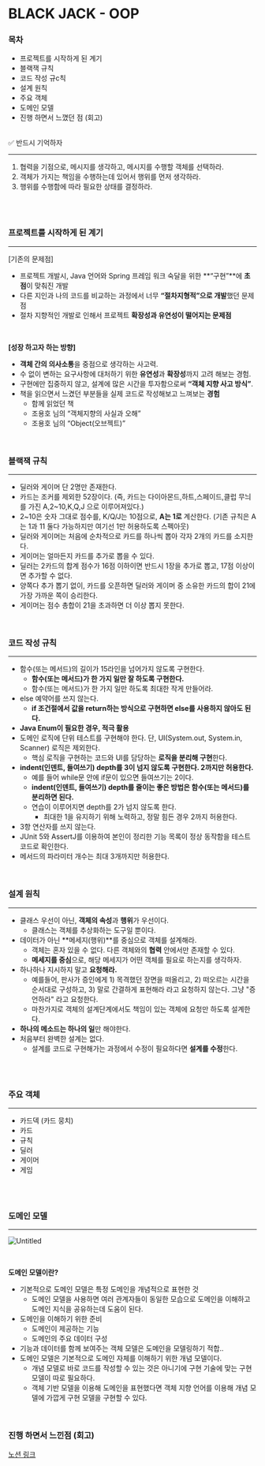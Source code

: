 # BLACK JACK - OOP


### 목차

- 프로젝트를 시작하게 된 계기
- 블랙잭 규칙
- 코드 작성 규c칙
- 설계 원칙
- 주요 객체
- 도메인 모델
- 진행 하면서 느꼈던 점 (회고)
 
 
<br>
 
<aside>
✅ 반드시 기억하자

---

1. 협력을 기점으로, 메시지를 생각하고, 메시지를 수행할 객체를 선택하라.
2. 객체가 가지는 책임을 수행하는데 있어서 행위를 먼저 생각하라.
3. 행위를 수행함에 따라 필요한 상태를 결정하라.
</aside>
 
<br>
 
 
<br>
 

### 프로젝트를 시작하게 된 계기

---

[기존의 문제점]

- 프로젝트 개발시, Java 언어와 Spring 프레임 워크 숙달을 위한 **“구현”**에 **초점**이 맞춰진 개발
- 다른 지인과 나의 코드를 비교하는 과정에서 너무 **“절차지형적”으로 개발**했던 문제점
- 절차 지향적인 개발로 인해서 프로젝트 **확장성과 유연성이 떨어지는 문제점**
 
<br>
 

**[성장 하고자 하는 방향]**

- **객체 간의 의사소통**을 중점으로 생각하는 사고력.
- 수 없이 변하는 요구사항에 대처하기 위한 **유연성**과 **확장성**까지 고려 해보는 경험.
- 구현에만 집중하지 않고, 설계에 많은 시간을 투자함으로써 **“객체 지향 사고 방식”**.
- 책을 읽으면서 느겼던 부분들을 실제 코드로 작성해보고 느껴보는 **경험**
    - 함께 읽었던 책
    - 조용호 님의 “객체지향의 사실과 오해”
    - 조용호 님의 “Object(오브젝트)”
 
<br>
 

### 블랙잭 규칙

---

- 딜러와 게이머 단 2명만 존재한다.
- 카드는 조커를 제외한 52장이다. (즉, 카드는 다이아몬드,하트,스페이드,클럽 무늬를 가진 A,2~10,K,Q,J 으로 이루어져있다.)
- 2~10은 숫자 그대로 점수를, K/Q/J는 10점으로, **A는 1로** 계산한다. (기존 규칙은 A는 1과 11 둘다 가능하지만 여기선 1만 허용하도록 스펙아웃)
- 딜러와 게이머는 처음에 순차적으로 카드를 하나씩 뽑아 각자 2개의 카드를 소지한다.
- 게이머는 얼마든지 카드를 추가로 뽑을 수 있다.
- 딜러는 2카드의 합계 점수가 16점 이하이면 반드시 1장을 추가로 뽑고, 17점 이상이면 추가할 수 없다.
- 양쪽다 추가 뽑기 없이, 카드를 오픈하면 딜러와 게이머 중 소유한 카드의 합이 21에 가장 가까운 쪽이 승리한다.
- 게이머는 점수 총합이  21을 초과하면 더 이상 뽑지 못한다.
 
<br>
 

### 코드 작성 규칙

---

- 함수(또는 메서드)의 길이가 15라인을 넘어가지 않도록 구현한다.
    - **함수(또는 메서드)가 한 가지 일만 잘 하도록 구현한다.**
    - 함수(또는 메서드)가 한 가지 일만 하도록 최대한 작게 만들어라.
- else 예약어를 쓰지 않는다.
    - **if 조건절에서 값을 return하는 방식으로 구현하면 else를 사용하지 않아도 된다.**
- **Java Enum이 필요한 경우, 적극 활용**
- 도메인 로직에 단위 테스트를 구현해야 한다. 단, UI(System.out, System.in, Scanner) 로직은 제외한다.
    - 핵심 로직을 구현하는 코드와 UI를 담당하는 **로직을 분리해 구현**한다.
- **indent(인덴트, 들여쓰기) depth를 3이 넘지 않도록 구현한다. 2까지만 허용한다.**
    - 예를 들어 while문 안에 if문이 있으면 들여쓰기는 2이다.
    - **indent(인덴트, 들여쓰기) depth를 줄이는 좋은 방법은 함수(또는 메서드)를 분리하면 된다.**
    - 연습이 이루어지면 depth를 2가 넘지 않도록 한다.
        - 최대한 1을 유지하기 위해 노력하고, 정말 힘든 경우 2까지 허용한다.
- 3항 연산자를 쓰지 않는다.
- JUnit 5와 AssertJ를 이용하여 본인이 정리한 기능 목록이 정상 동작함을 테스트 코드로 확인한다.
- 메서드의 파라미터 개수는 최대 3개까지만 허용한다.
 
<br>
 

### 설계 원칙

---

- 클래스 우선이 아닌, **객체의 속성**과 **행위**가 우선이다.
    - 클래스는 객체를 추상화하는 도구일 뿐이다.
- 데이터가 아닌 **메세지(행위)**를 중심으로 객체를 설계해라.
    - 객체는 혼자 있을 수 없다. 다른 객체와의 **협력** 안에서만 존재할 수 있다.
    - **메세지를 중심**으로, 해당 메세지가 어떤 객체를 필요로 하는지를 생각하자.
- 하나하나 지시하지 말고 **요청해라.**
    - 예를들어, 판사가 증인에게 1) 목격했던 장면을 떠올리고, 2) 떠오르는 시간을 순서대로 구성하고, 3) 말로 간결하게 표현해라 라고 요청하지 않는다. 그냥 "증언하라" 라고 요청한다.
    - 마찬가지로 객체의 설계단계에서도 책임이 있는 객체에 요청만 하도록 설계한다.
- **하나의 메소드는 하나의 일**만 해야한다.
- 처음부터 완벽한 설계는 없다.
    - 설계를 코드로 구현해가는 과정에서 수정이 필요하다면 **설계를 수정**한다.
 
<br>
 
 
<br>
 

### 주요 객체

---

- 카드덱 (카드 뭉치)
- 카드
- 규칙
- 딜러
- 게이머
- 게임
 
<br>
 
 
<br>
 

### 도메인 모델

---

![Untitled](https://user-images.githubusercontent.com/91618389/205496246-3e9e7c2d-a08c-4a1a-bd1f-7c7a793650e0.png)

 
<br>
 

**도메인 모델이란?**

- 기본적으로 도메인 모델은 특정 도메인을 개념적으로 표현한 것
    - 도메인 모델을 사용하면 여러 관계자들이 동일한 모습으로 도메인을 이해하고 도메인 지식을 공유하는데 도움이 된다.
- 도메인을 이해하기 위한 준비
    - 도메인이 제공하는 기능
    - 도메인의 주요 데이터 구성
- 기능과 데이터를 함께 보여주는 객체 모델은 도메인을 모델링하기 적합..
- 도메인 모델은 기본적으로 도메인 자체를 이해하기 위한 개념 모델이다.
    - 개념 모델로 바로 코드를 작성할 수 있는 것은 아니기에 구현 기술에 맞는 구현 모델이 따로 필요하다.
    - 객체 기반 모델을 이용해 도메인을 표현했다면 객체 지향 언어를 이용해 개념 모델에 가깝게 구현 모델을 구현할 수 있다.
 
<br>
 

### 진행 하면서 느낀점 (회고)
[노션 링크](https://misty-birthday-b8e.notion.site/BLACK-JACK-OOP-a83472dd11da4e3da127a846c189237c)
